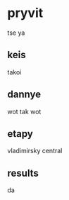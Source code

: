 # pryvit 
tse ya

## keis 
takoi

## dannye
wot tak wot

## etapy
vladimirsky central

## results 
da 